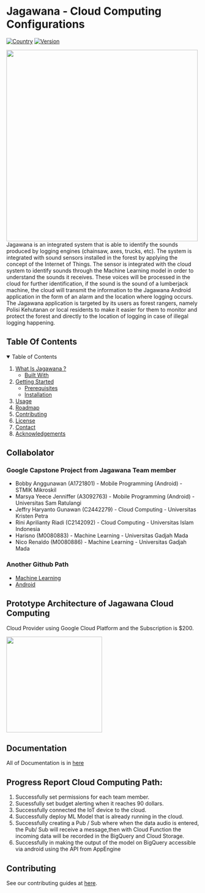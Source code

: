 # Jagawana - Cloud Computing Configurations
[![Country](https://img.shields.io/badge/country-Indonesia-blue.svg)](#)
[![Version](https://img.shields.io/badge/Jagawana-Alpha-brightgreen.svg?maxAge=259200)]()


<img src="https://user-images.githubusercontent.com/47622164/119649272-a5008a00-be4c-11eb-9524-a7c4bd7e89b7.png" width="500">
Jagawana is an integrated system that is able to identify the sounds produced by logging engines (chainsaw, axes, trucks, etc). The system is integrated with sound sensors installed in the forest by applying the concept of the Internet of Things. The sensor is integrated with the cloud system to identify sounds through the Machine Learning model in order to understand the sounds it receives. These voices will be processed in the cloud for further identification, if the sound is the sound of a lumberjack machine, the cloud will transmit the information to the Jagawana Android application in the form of an alarm and the location where logging occurs. The Jagawana application is targeted by its users as forest rangers, namely Polisi Kehutanan or local residents to make it easier for them to monitor and protect the forest and directly to the location of logging in case of illegal logging happening.

## Table Of Contents
<!-- TABLE OF CONTENTS -->
<details open="open">
  <summary>Table of Contents</summary>
  <ol>
    <li>
      <a href="#jagawana-cloud">What Is Jagawana ?</a>
      <ul>
        <li><a href="#built-with">Built With</a></li>
      </ul>
    </li>
    <li>
      <a href="#getting-started">Getting Started</a>
      <ul>
        <li><a href="#prerequisites">Prerequisites</a></li>
        <li><a href="#installation">Installation</a></li>
      </ul>
    </li>
    <li><a href="#usage">Usage</a></li>
    <li><a href="#roadmap">Roadmap</a></li>
    <li><a href="#contributing">Contributing</a></li>
    <li><a href="#license">License</a></li>
    <li><a href="#contact">Contact</a></li>
    <li><a href="#acknowledgements">Acknowledgements</a></li>
  </ol>
</details>

## Collabolator
### Google Capstone Project from Jagawana Team member
- Bobby Anggunawan (A1721801) - Mobile Programming (Android) - STMIK Mikroskil
- Marsya Yeece Jenniffer (A3092763) - Mobile Programming (Android) - Universitas Sam Ratulangi
- Jeffry Haryanto Gunawan (C2442279) - Cloud Computing - Universitas Kristen Petra
- Rini Aprilianty Riadi (C2142092) - Cloud Computing - Universitas Islam Indonesia
- Harisno (M0080883) - Machine Learning - Universitas Gadjah Mada
- Nico Renaldo (M0080886) - Machine Learning - Universitas Gadjah Mada

### Another Github Path
* [Machine Learning](https://github.com/nicorenaldo/jagawana-ml)
* [Android](https://github.com/Bobby-Anggunawan/Jagawana-AndroidApp)

## Prototype Architecture of Jagawana Cloud Computing
Cloud Provider using Google Cloud Platform and the Subscription is $200.

<img src="https://user-images.githubusercontent.com/47622164/119015884-8a995d00-b9c3-11eb-8222-de83b5105a73.jpeg" width="250">

## Documentation
All of Documentation is in [here](https://github.com/jeffrywu28/jagawana-cloud/wiki)

## Progress Report Cloud Computing Path:
1. Successfully set permissions for each team member.
2. Sucessfully set budget alerting when it reaches 90 dollars.
3. Successfully connected the IoT device to the cloud.
4. Successfully deploy ML Model that is already running in the cloud.
5. Successfully creating a Pub / Sub where when the data audio is entered, the Pub/ Sub will receive a message,then with Cloud Function the incoming data will be recorded in the BigQuery and Cloud Storage.
6. Successfully in making the output of the model on BigQuery accessible via android using the API from AppEngine

## Contributing
See our contributing guides at [here](https://github.com/jeffrywu28/jagawana-cloud/contributing.md).
